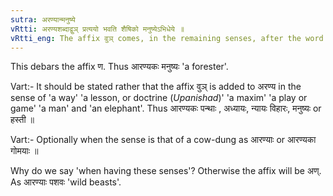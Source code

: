```yaml
---
sutra: अरण्यान्मनुष्ये
vRtti: अरण्यशब्दाद्वुञ् प्रत्ययो भवति शैषिको मनुष्येऽभिधेये ॥
vRtti_eng: The affix वुञ् comes, in the remaining senses, after the word अरण्य, in the sense of a man.
---
```

This debars the affix ण. Thus आरण्यकः मनुष्यः 'a forester'.

Vart:- It should be stated rather that the affix वुञ् is added to अरण्य in the sense of 'a way' 'a lesson, or doctrine (_Upanishad_)' 'a maxim' 'a play or game' 'a man' and 'an elephant'. Thus आरण्यकः पन्थाः , अध्यायः, न्यायः विहारः, मनुष्यः or हस्ती ॥

Vart:- Optionally when the sense is that of a cow-dung as आरण्याः or आरण्यका गोमयाः ॥

Why do we say 'when having these senses'? Otherwise the affix will be अण्. As आरण्याः पशवः 'wild beasts'.

